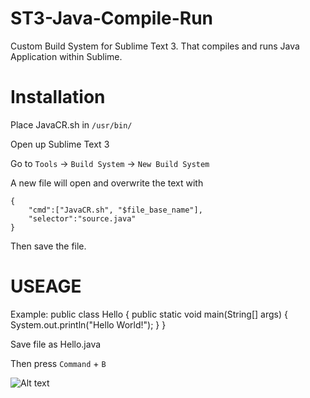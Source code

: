 ST3-Java-Compile-Run
====================

Custom Build System for Sublime Text 3. That compiles and runs Java Application within Sublime.

Installation
============

Place JavaCR.sh in `/usr/bin/`


Open up Sublime Text 3

Go to `Tools` -> `Build System` -> `New Build System`

A new file will open and overwrite the text with 

	{
		"cmd":["JavaCR.sh", "$file_base_name"],
		"selector":"source.java"
	}

Then save the file.

USEAGE
======

Example:
	public class Hello {
		public static void main(String[] args) {
			System.out.println("Hello World!");
		}
	}

Save file as Hello.java

Then press `Command` + `B`

![Alt text](https://www.dropbox.com/s/lpngbuzvf68acw4/screenshot.jpg "ScreenShot")
